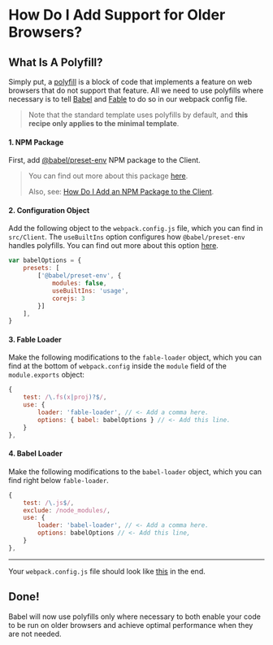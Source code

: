 # How Do I Add Support for Older Browsers?
## What Is A Polyfill?
Simply put, a [polyfill](https://developer.mozilla.org/en-US/docs/Glossary/Polyfill) is a block of code that implements a feature on web browsers that do not support that feature. All we need to use polyfills where necessary is to tell [Babel](https://babeljs.io/) and [Fable](https://fable.io/) to do so in our webpack config file.

> Note that the standard template uses polyfills by default, and **this recipe only applies to the minimal template**.


#### 1. NPM Package
First, add [@babel/preset-env](https://www.npmjs.com/package/@babel/preset-env) NPM package to the Client.
> You can find out more about this package [here](https://babeljs.io/docs/en/babel-preset-env). 
>
> Also, see: [How Do I Add an NPM Package to the Client](../../add-npm-package-to-client.md).

#### 2. Configuration Object
Add the following object to the `webpack.config.js` file, which you can find in `src/Client`. 
The `useBuiltIns` option configures how `@babel/preset-env` handles polyfills. You can find out more about this option [here](https://babeljs.io/docs/en/babel-preset-env#usebuiltins).
```javascript
var babelOptions = {
    presets: [
        ['@babel/preset-env', {
            modules: false,
            useBuiltIns: 'usage',
            corejs: 3
        }]
    ],
}
```

#### 3. Fable Loader
Make the following modifications to the `fable-loader` object, which you can find at the bottom of `webpack.config` inside the `module` field of the `module.exports` object:
```javascript
{
    test: /\.fs(x|proj)?$/,
    use: { 
        loader: 'fable-loader', // <- Add a comma here.
        options: { babel: babelOptions } // <- Add this line.
    }
},
```

#### 4. Babel Loader
Make the following modifications to the `babel-loader` object, which you can find right below `fable-loader`.
```javascript
{
    test: /\.js$/,
    exclude: /node_modules/,
    use: { 
        loader: 'babel-loader', // <- Add a comma here.
        options: babelOptions // <- Add this line,
    }
},
```

---
Your `webpack.config.js` file should look like [this](https://gist.github.com/functionalprogrammer/deb9ed69e9c0040635cdca6f0ce35ae2) in the end.
 
## Done!
Babel will now use polyfills only where necessary to both enable your code to be run on older browsers and achieve optimal performance when they are not needed.
